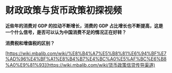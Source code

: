# 财政政策与货币政策初探视频



**近些年的消费对 GDP 的拉动不断增长，消费的 GDP 占比增长也不断提高，这是一个什么信号，是否可以认为中国消费不足的情况正在好转？**



**消费税和增值税的区别？**



[https://wiki.mbalib.com/wiki/%E8%B4%A7%E5%B8%81%E6%94%BF%E7%AD%96%E4%BF%A1%E8%B4%B7%E4%BC%A0%E5%AF%BC%E6%B8%A0%E9%81%93](https://wiki.mbalib.com/wiki/货币政策信贷传导渠道)